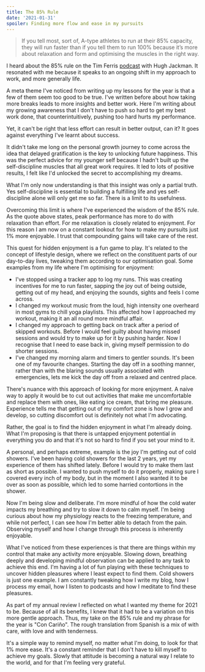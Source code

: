 ```yaml
---
title: The 85% Rule
date: '2021-01-31'
spoiler: Finding more flow and ease in my pursuits
---
```


> If you tell most, sort of, A-type athletes to run at their 85% capacity, they will run faster than if you tell them to run 100% because it’s more about relaxation and form and optimising the muscles in the right way.

I heard about the 85% rule on the Tim Ferris [podcast](https://tim.blog/2020/06/26/hugh-jackman/) with Hugh Jackman. It resonated with me because it speaks to an ongoing shift in my approach to work, and more generally life.

A meta theme I've noticed from writing up my lessons for the year is that a few of them seem too good to be true. I've written before about how taking more breaks leads to more insights and better work. Here I'm writing about my growing awareness that I don't have to push so hard to get my best work done, that counterintuitively, pushing too hard hurts my performance.

Yet, it can't be right that less effort can result in better output, can it? It goes against everything I've learnt about success.

It didn't take me long on the personal growth journey to come across the idea that delayed gratification is the key to unlocking future happiness. This was the perfect advice for my younger self because I hadn't built up the self-discipline muscles that all great work requires. It led to lots of positive results, I felt like I'd unlocked the secret to accomplishing my dreams.

What I'm only now understanding is that this insight was only a partial truth. Yes self-discipline is essential to building a fulfilling life and yes self-discipline alone will only get me so far. There is a limit to its usefulness.

Overcoming this limit is where I've experienced the wisdom of the 85% rule. As the quote above states, peak performance has more to do with relaxation than effort. For me relaxation is closely related to enjoyment. For this reason I am now on a constant lookout for how to make my pursuits just 1% more enjoyable. I trust that compounding gains will take care of the rest.

This quest for hidden enjoyment is a fun game to play. It's related to the concept of lifestyle design, where we reflect on the constituent parts of our day-to-day lives, tweaking them according to our optimisation goal. Some examples from my life where I'm optimising for enjoyment:

- I've stopped using a tracker app to log my runs. This was creating incentives for me to run faster, sapping the joy out of being outside, getting out of my head, and enjoying the sounds, sights and feels I come across.
- I changed my workout music from the loud, high intensity one overheard in most gyms to chill yoga playlists. This affected how I approached my workout, making it an all round more mindful affair.
- I changed my approach to getting back on track after a period of skipped workouts. Before I would feel guilty about having missed sessions and would try to make up for it by pushing harder. Now I recognise that I need to ease back in, giving myself permission to do shorter sessions.
- I've changed my morning alarm and timers to gentler sounds. It's been one of my favourite changes. Starting the day off in a soothing manner, rather than with the blaring sounds usually associated with emergencies, lets me kick the day off from a relaxed and centred place.

There's nuance with this approach of looking for more enjoyment. A naive way to apply it would be to cut out activities that make me uncomfortable and replace them with ones, like eating ice cream, that bring me pleasure. Experience tells me that getting out of my comfort zone is how I grow and develop, so cutting discomfort out is definitely not what I'm advocating.

Rather, the goal is to find the hidden enjoyment in what I'm already doing. What I'm proposing is that there is untapped enjoyment potential in everything you do and that it's not so hard to find if you set your mind to it.

A personal, and perhaps extreme, example is the joy I'm getting out of cold showers. I've been having cold showers for the last 2 years, yet my experience of them has shifted lately. Before I would try to make them last as short as possible. I wanted to push myself to do it properly, making sure I covered every inch of my body, but in the moment I also wanted it to be over as soon as possible, which led to some harried contortions in the shower.

Now I'm being slow and deliberate. I'm more mindful of how the cold water impacts my breathing and try to slow it down to calm myself. I'm being curious about how my physiology reacts to the freezing temperature, and while not perfect, I can see how I'm better able to detach from the pain. Observing myself and how I change through this process is inherently enjoyable.

What I've noticed from these experiences is that there are things within my control that make any activity more enjoyable. Slowing down, breathing deeply and developing mindful observation can be applied to any task to achieve this end. I'm having a lot of fun playing with these techniques to uncover hidden pleasures where I least expect to find them. Cold showers is just one example. I am constantly tweaking how I write my blog, how I process my email, how I listen to podcasts and how I meditate to find these pleasures.

As part of my annual review I reflected on what I wanted my theme for 2021 to be. Because of all its benefits, I knew that it had to be a variation on this more gentle approach. Thus, my take on the 85% rule and my phrase for the year is "Con Cariño". The rough translation from Spanish is a mix of with care, with love and with tenderness.

It's a simple way to remind myself, no matter what I'm doing, to look for that 1% more ease. It's a constant reminder that I don't have to kill myself to achieve my goals. Slowly that attitude is becoming a natural way I relate to the world, and for that I'm feeling very grateful.